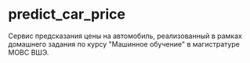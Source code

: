 # predict_car_price
Сервис предсказания цены на автомобиль, реализованный в рамках домашнего задания по курсу "Машинное обучение" в магистратуре МОВС ВШЭ.
